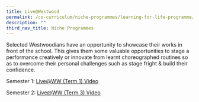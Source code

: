 ```yaml
---
title: Live@Westwood
permalink: /co-curriculum/niche-programmes/learning-for-life-programme/live-at-westwood
description: ""
third_nav_title: Niche Programmes
---
```

Selected Westwoodians have an opportunity to showcase their works in front of the school. This gives them some valuable opportunities to stage a performance creatively or innovate from learnt choreographed routines so as to overcome their personal challenges such as stage fright & build their confidence. 

  

Semester 1: [Live@WW (Term 1) Video](https://drive.google.com/file/d/1-xGhrxDauIRqJBNNfe1OSMRqNdLdcjBa/view?usp=sharing)

  

Semester 2: [Live@WW (Term 3) Video](https://drive.google.com/file/d/1cYDS5GjJjkFifoW9paeuahI0wK83vJQv/view)
